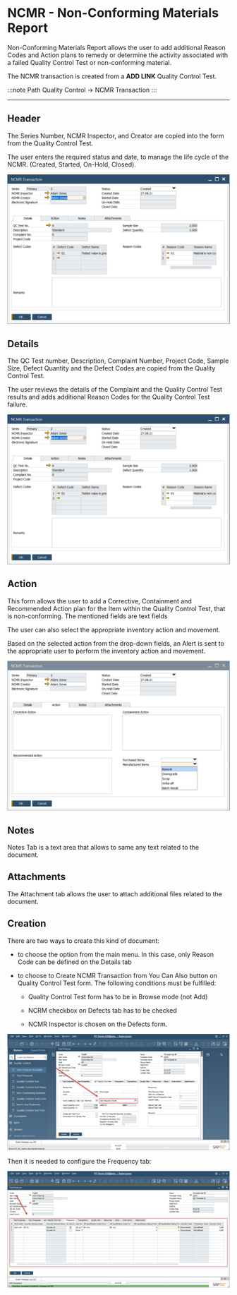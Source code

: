 # NCMR - Non-Conforming Materials Report

Non-Conforming Materials Report allows the user to add additional Reason Codes and Action plans to remedy or determine the activity associated with a failed Quality Control Test or non-conforming material.

The NCMR transaction is created from a **ADD LINK** Quality Control Test.

:::note Path
Quality Control → NCMR Transaction
:::

---

## Header

The Series Number, NCMR Inspector, and Creator are copied into the form from the Quality Control Test.

The user enters the required status and date, to manage the life cycle of the NCMR. (Created, Started, On-Hold, Closed).

![NCMR](./media/ncmr-transaction.png)

## Details

The QC Test number, Description, Complaint Number, Project Code, Sample Size, Defect Quantity and the Defect Codes are copied from the Quality Control Test.

The user reviews the details of the Complaint and the Quality Control Test results and adds additional Reason Codes for the Quality Control Test failure.

![NCMR](./media/ncmr-transaction.png)

## Action

This form allows the user to add a Corrective, Containment and Recommended Action plan for the Item within the Quality Control Test, that is non-conforming. The mentioned fields are text fields

The user can also select the appropriate inventory action and movement.

Based on the selected action from the drop-down fields, an Alert is sent to the appropriate user to perform the inventory action and movement.

![NCRM Action](./media/ncmr-action-tab.png)

## Notes

Notes Tab is a text area that allows to same any text related to the document.

## Attachments

The Attachment tab allows the user to attach additional files related to the document.

## Creation

There are two ways to create this kind of document:

- to choose the option from the main menu. In this case, only Reason Code can be defined on the Details tab

- to choose to Create NCMR Transaction from You Can Also button on Quality Control Test form. The following conditions must be fulfilled:

  - Quality Control Test form has to be in Browse mode (not Add)

  - NCRM checkbox on Defects tab has to be checked

  - NCMR Inspector is chosen on the Defects form.

![Use Frequency Rules](./media/use-frequency-rules.png)

Then it is needed to configure the Frequency tab:

![Frequency Tab](./media/freequency-tab.png)




